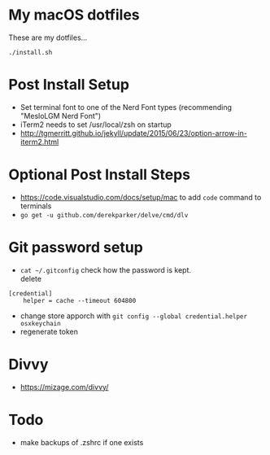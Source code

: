 # My macOS dotfiles
These are my dotfiles...

```
./install.sh
```

# Post Install Setup 
- Set terminal font to one of the Nerd Font types (recommending "MesloLGM Nerd Font")
- iTerm2 needs to set /usr/local/zsh on startup
- http://tgmerritt.github.io/jekyll/update/2015/06/23/option-arrow-in-iterm2.html 

# Optional Post Install Steps
- https://code.visualstudio.com/docs/setup/mac to add ```code``` command to terminals
- ```go get -u github.com/derekparker/delve/cmd/dlv```

# Git password setup
- ```cat ~/.gitconfig``` check how the password is kept.   
delete
```
[credential]
	helper = cache --timeout 604800
```
- change store apporch with ```git config --global credential.helper osxkeychain```
- regenerate token

# Divvy
- https://mizage.com/divvy/

# Todo
- make backups of .zshrc if one exists
